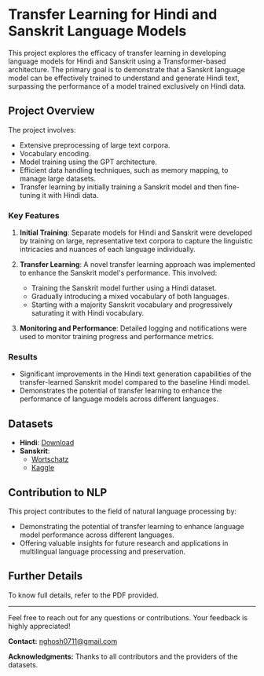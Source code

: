 # Transfer Learning for Hindi and Sanskrit Language Models

This project explores the efficacy of transfer learning in developing language models for Hindi and Sanskrit using a Transformer-based architecture. The primary goal is to demonstrate that a Sanskrit language model can be effectively trained to understand and generate Hindi text, surpassing the performance of a model trained exclusively on Hindi data.

## Project Overview

The project involves:

- Extensive preprocessing of large text corpora.
- Vocabulary encoding.
- Model training using the GPT architecture.
- Efficient data handling techniques, such as memory mapping, to manage large datasets.
- Transfer learning by initially training a Sanskrit model and then fine-tuning it with Hindi data.

### Key Features

1. **Initial Training**: Separate models for Hindi and Sanskrit were developed by training on large, representative text corpora to capture the linguistic intricacies and nuances of each language individually.

2. **Transfer Learning**: A novel transfer learning approach was implemented to enhance the Sanskrit model's performance. This involved:
   - Training the Sanskrit model further using a Hindi dataset.
   - Gradually introducing a mixed vocabulary of both languages.
   - Starting with a majority Sanskrit vocabulary and progressively saturating it with Hindi vocabulary.

3. **Monitoring and Performance**: Detailed logging and notifications were used to monitor training progress and performance metrics.

### Results

- Significant improvements in the Hindi text generation capabilities of the transfer-learned Sanskrit model compared to the baseline Hindi model.
- Demonstrates the potential of transfer learning to enhance the performance of language models across different languages.

## Datasets

- **Hindi**: [Download](https://wortschatz.uni-leipzig.de/en/download/Hindi)
- **Sanskrit**: 
  - [Wortschatz](https://wortschatz.uni-leipzig.de/en/download/Sanskrit)
  - [Kaggle](https://www.kaggle.com/datasets/kartikbhatnagar18/sanskrit-text-corpus)

## Contribution to NLP

This project contributes to the field of natural language processing by:

- Demonstrating the potential of transfer learning to enhance language model performance across different languages.
- Offering valuable insights for future research and applications in multilingual language processing and preservation.

## Further Details

To know full details, refer to the PDF provided.

---

Feel free to reach out for any questions or contributions. Your feedback is highly appreciated!

**Contact:** nghosh0711@gmail.com

**Acknowledgments:** Thanks to all contributors and the providers of the datasets.
